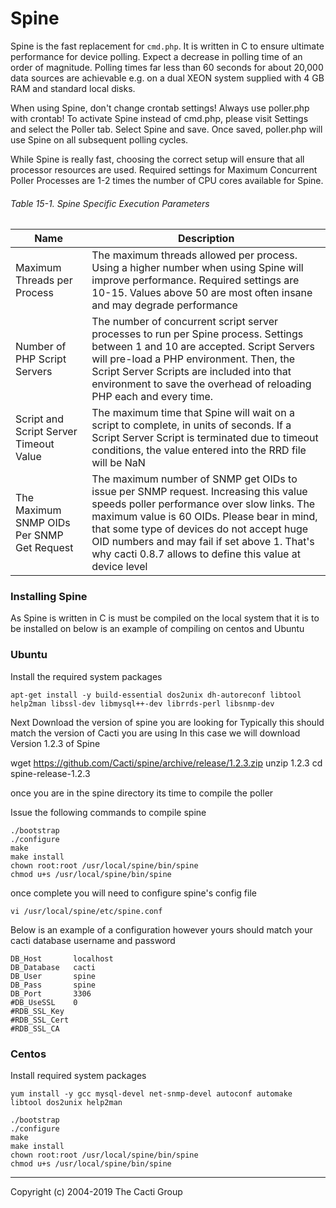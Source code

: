 # Spine

Spine is the fast replacement for `cmd.php`. It is written in C to ensure
ultimate performance for device polling. Expect a decrease in polling time of
an order of magnitude. Polling times far less than 60 seconds for about 20,000
data sources are achievable e.g. on a dual XEON system supplied with 4 GB RAM
and standard local disks.

When using Spine, don't change crontab settings! Always use poller.php with
crontab! To activate Spine instead of cmd.php, please visit Settings and select
the Poller tab. Select Spine and save. Once saved, poller.php will use Spine on all
subsequent polling cycles.

While Spine is really fast, choosing the correct setup will ensure that all
processor resources are used. Required settings for Maximum Concurrent Poller
Processes are 1-2 times the number of CPU cores available for Spine.

###### Table 15-1. Spine Specific Execution Parameters

Name | Description
--- | ---
Maximum Threads per Process | The maximum threads allowed per process. Using a higher number when using Spine will improve performance. Required settings are 10-15. Values above 50 are most often insane and may degrade performance
Number of PHP Script Servers | The number of concurrent script server processes to run per Spine process. Settings between 1 and 10 are accepted. Script Servers will pre-load a PHP environment. Then, the Script Server Scripts are included into that environment to save the overhead of reloading PHP each and every time.
Script and Script Server Timeout Value | The maximum time that Spine will wait on a script to complete, in units of seconds. If a Script Server Script is terminated due to timeout conditions, the value entered into the RRD file will be NaN
The Maximum SNMP OIDs Per SNMP Get Request | The maximum number of SNMP get OIDs to issue per SNMP request. Increasing this value speeds poller performance over slow links. The maximum value is 60 OIDs. Please bear in mind, that some type of devices do not accept huge OID numbers and may fail if set above 1. That's why cacti 0.8.7 allows to define this value at device level

### Installing Spine

As Spine is written in C is must be compiled on the local system that it is to be installed on  below is an example of compiling on centos and Ubuntu

### Ubuntu

Install the required system packages

```console
apt-get install -y build-essential dos2unix dh-autoreconf libtool help2man libssl-dev libmysql++-dev librrds-perl libsnmp-dev
```

Next Download the version of spine you are looking for Typically this should match the version of Cacti you are using
In this case we will download Version 1.2.3 of Spine

wget <https://github.com/Cacti/spine/archive/release/1.2.3.zip>
unzip 1.2.3
cd spine-release-1.2.3

once you are in the spine directory its time to compile the poller

Issue the following commands to compile spine

```Console
./bootstrap
./configure
make
make install
chown root:root /usr/local/spine/bin/spine
chmod u+s /usr/local/spine/bin/spine
```

once complete you will need to configure spine's config file

```console
vi /usr/local/spine/etc/spine.conf
```

Below is an example of a configuration however yours should match your cacti database username and password

```console
DB_Host       localhost
DB_Database   cacti
DB_User       spine
DB_Pass       spine
DB_Port       3306
#DB_UseSSL    0
#RDB_SSL_Key
#RDB_SSL_Cert
#RDB_SSL_CA
```

### Centos

Install required system packages

```console
yum install -y gcc mysql-devel net-snmp-devel autoconf automake libtool dos2unix help2man
```

```Console
./bootstrap
./configure
make
make install
chown root:root /usr/local/spine/bin/spine
chmod u+s /usr/local/spine/bin/spine
```

---
Copyright (c) 2004-2019 The Cacti Group
